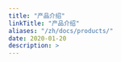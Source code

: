 ```yaml
---
title: "产品介绍"
linkTitle: "产品介绍"
aliases: "/zh/docs/products/"
date: 2020-01-20
description: >
---
```



